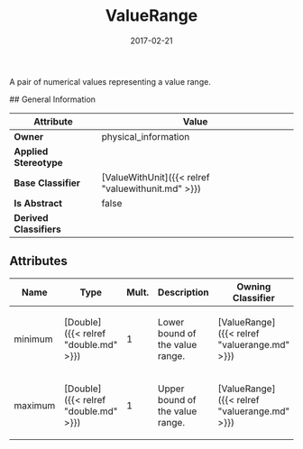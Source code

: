 ﻿---
title: ValueRange
toc: false
type: specs
date: "2017-02-21"
draft: false
specification: VEC
version: 1.1.3
documentType: "Recommendation"
elementType: Class
classes:
  - ValueRange
menu_name: vec-1.1.3
---
<p>A pair of numerical values representing a value range. </p>
## General Information

| Attribute               | Value |
|-------------------------|-------|
| **Owner**               | physical_information |
| **Applied Stereotype**  |   |
| **Base Classifier**     | [ValueWithUnit]({{< relref "valuewithunit.md" >}})<br/>  |
| **Is Abstract**         | false |
| **Derived Classifiers** |   |

## Attributes
|  Name  |  Type  |  Mult.  |  Description  |  Owning Classifier  |
|--------|--------|---------|---------------|--------------|
|minimum | [Double]({{< relref "double.md" >}}) | 1 | <p>Lower bound of the value range. </p> | [ValueRange]({{< relref "valuerange.md" >}}) |
|maximum | [Double]({{< relref "double.md" >}}) | 1 | <p>Upper bound of the value range. </p> | [ValueRange]({{< relref "valuerange.md" >}}) |

